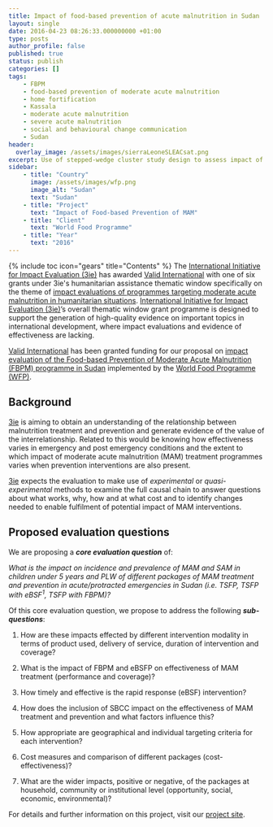 ```yaml
---
title: Impact of food-based prevention of acute malnutrition in Sudan
layout: single
date: 2016-04-23 08:26:33.000000000 +01:00
type: posts
author_profile: false
published: true
status: publish
categories: []
tags:
    - FBPM
    - food-based prevention of moderate acute malnutrition
    - home fortification
    - Kassala
    - moderate acute malnutrition
    - severe acute malnutrition
    - social and behavioural change communication
    - Sudan
header:
  overlay_image: /assets/images/sierraLeoneSLEACsat.png
excerpt: Use of stepped-wedge cluster study design to assess impact of targeted feeding programmes
sidebar:
    - title: "Country"
      image: /assets/images/wfp.png
      image_alt: "Sudan"
      text: "Sudan"
    - title: "Project"
      text: "Impact of Food-based Prevention of MAM"
    - title: "Client"
      text: "World Food Programme"
    - title: "Year"
      text: "2016"
---
```

{% include toc icon="gears" title="Contents" %}
The [International Initiative for Impact Evaluation (3ie)](http://www.3ieimpact.org) has awarded [Valid International](http://www.validinternational.org) with one of six grants under 3ie's humanitarian assistance thematic window specifically on the theme of [impact evaluations of programmes targeting moderate acute malnutrition in humanitarian situations](http://www.3ieimpact.org/en/funding/thematic-window/targeting-moderate-acute-malnutrition-humanitarian-situations/). [International Initiative for Impact Evaluation (3ie)](http://www.3ieimpact.org)’s overall thematic window grant programme is designed to support the generation of high-quality evidence on important topics in international development, where impact evaluations and evidence of effectiveness are lacking.

[Valid International](http://www.validinternational.org) has been granted funding for our proposal on [impact evaluation of the Food-based Prevention of Moderate Acute Malnutrition (FBPM) programme in Sudan](http://sudan.validmeasures.org) implemented by the [World Food Programme (WFP)](http://www.wfp.org).


## Background
[3ie](http://www.3ieimpact.org) is aiming to obtain an understanding of the relationship between malnutrition treatment and prevention and generate evidence of the value of the interrelationship. Related to this would be knowing how effectiveness varies in emergency and post emergency conditions and the extent to which impact of moderate acute malnutrition (MAM) treatment programmes varies when prevention interventions are also present.

[3ie](http://www.3ieimpact.org) expects the evaluation to make use of *experimental* or *quasi-experimental* methods to examine the full causal chain to answer questions about what works, why, how and at what cost and to identify changes needed to enable fulfilment of potential impact of MAM interventions.


## Proposed evaluation questions
We are proposing a ***core evaluation question*** of:

*What is the impact on incidence and prevalence of MAM and SAM in children under 5 years and PLW of different packages of MAM treatment and prevention in acute/protracted emergencies in Sudan (i.e. TSFP, TSFP with eBSF<sup>1</sup>, TSFP with FBPM)?*

Of this core evaluation question, we propose to address the following ***sub-questions***:

   1. How are these impacts effected by different intervention modality in terms of product used, delivery of service, duration of intervention and coverage?

   2. What is the impact of FBPM and eBSFP on effectiveness of MAM treatment (performance and coverage)?

   3. How timely and effective is the rapid response (eBSF) intervention?

   4. How does the inclusion of SBCC impact on the effectiveness of MAM treatment and prevention and what factors influence this?

   5. How appropriate are geographical and individual targeting criteria for each intervention?

   6. Cost measures and comparison of different packages (cost-effectiveness)?

   7. What are the wider impacts, positive or negative, of the packages at household, community or institutional level (opportunity, social, economic, environmental)?

For details and further information on this project, visit our [project site](http://sudan.validmeasures.org).

<br/>
<br/>
